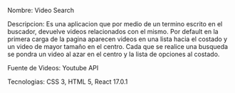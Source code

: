 Nombre: 
Video Search

Descripcion: Es una aplicacion que por medio de un termino escrito
en el buscador, devuelve videos relacionados con el mismo.
Por default en la primera carga de la pagina aparecen videos en 
una lista hacia el costado y un video de mayor tamaño en el centro.
Cada que se realice una busqueda se pondra un video al azar en el centro
y la lista de opciones al costado.

Fuente de Videos: Youtube API

Tecnologias:
CSS 3,
HTML 5,
React 17.0.1